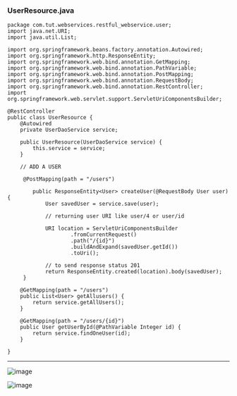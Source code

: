 

### UserResource.java

    package com.tut.webservices.restful_webservice.user;
    import java.net.URI;
    import java.util.List;
    
    import org.springframework.beans.factory.annotation.Autowired;
    import org.springframework.http.ResponseEntity;
    import org.springframework.web.bind.annotation.GetMapping;
    import org.springframework.web.bind.annotation.PathVariable;
    import org.springframework.web.bind.annotation.PostMapping;
    import org.springframework.web.bind.annotation.RequestBody;
    import org.springframework.web.bind.annotation.RestController;
    import org.springframework.web.servlet.support.ServletUriComponentsBuilder;
    
    @RestController
    public class UserResource {
    	@Autowired
    	private UserDaoService service;
    
    	public UserResource(UserDaoService service) {
    		this.service = service;
    	}
    
    	// ADD A USER
    
    	 @PostMapping(path = "/users")
    	 
    	    public ResponseEntity<User> createUser(@RequestBody User user) {
    	        User savedUser = service.save(user);
    
    	        // returning user URI like user/4 or user/id
             
    	        URI location = ServletUriComponentsBuilder
    	                .fromCurrentRequest()
    	                .path("/{id}")
    	                .buildAndExpand(savedUser.getId())
    	                .toUri();
    
    	        // to send response status 201
    	        return ResponseEntity.created(location).body(savedUser);
    	 }
    
    	@GetMapping(path = "/users")
    	public List<User> getAllusers() {
    		return service.getAllUsers();
    	}
    
    	@GetMapping(path = "/users/{id}")
    	public User getUserById(@PathVariable Integer id) {
    		return service.findOneUser(id);
    	}
    
    }

<hr>

![image](https://github.com/user-attachments/assets/86a1f907-8af0-404e-a3ca-a127c3862b40)

![image](https://github.com/user-attachments/assets/1131ffbc-d9f7-470f-b5fd-ea6d265aa0c7)
